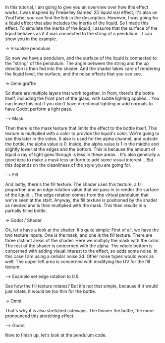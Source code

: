 In this tutorial, I am going to give you an overview over how this effect works.
I was inspired by Firebelley Games' 2D liquid vial effect, it's also on YoutTube, you can find the link in the description.
However, I was going for a liquid effect that also includes the inertia of the liquid.
So I made this effect.
To simulate the inertia of the liquid, I assume that the surface of the liquid behaves as if it was connected to the string of a pendulum.
. I can show you in the example.

-> Visualize pendulum

So now we have a pendulum, and the surface of the liquid is connected to the "string" of the pendulum.
The angle between the string and the up direction is then fed into the shader.
And the shader takes care of rendering the liquid level, the surface, and the noise effects that you can see.

-> Omni graffle

So there are multiple layers that work together.
In front, there's the bottle itself, including the front part of the glass, with subtle lighting applied.
. You can leave this out if you don't have directional lighting or add normals to have Godot perform a light pass.

--> Mask

Then there is the mask texture that limits the effect to the bottle itself.
This texture is multiplied with a color to provide the liquid's color.
We're going to see this later in the video.
It also is used for the alpha channel, and outside the bottle, the alpha value is 0.
Inside, the alpha value is 1 in the middle and slightly lower at the edges and the bottom.
This is because the amount of liquid a ray of light goes through is less in these areas.
. It's also generally a good idea to make a mask less uniform to add some visual interest.
. But this depends on the cleanliness of the style you are going for.

--> Fill

And lastly, there's the fill texture.
The shader uses this texture, a fill proportion and an edge rotation value that we pass in to render the surface of the liquid.
. The edge rotation comes from the virtual pendulum that we've seen at the start.
Anyway, the fill texture is positioned by the shader as needed and is then multiplied with the mask.
This then results in a partially filled bottle.

-> Godot / Shader

Ok, let's have a look at the shader.
It's quite simple:
First of all, we have the two texture inputs.
One is the mask, and one is the fill texture.
There are three distinct areas of the shader:
Here we multiply the mask with the color.
The rest of the shader is concerned with the alpha.
The whole bottom is concerned with adding visual interest to the effect, so adds some noise.
In this case I am using a cellular noise 3d.
Other noise types would work as well.
The upper left area is concerned with modifying the UV for the fill texture.

--> Example set edge rotation to 0.5.

See how the fill texture rotates?
But it's not that simple, because if it would just rotate, it would be too thin for the bottle.

-> Omni

That's why it is also stretched sideways.
The thinner the bottle, the more pronounced this stretching effect.

--> Godot

Now to finish up, let's look at the pendulum code.